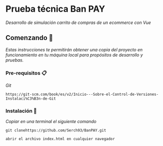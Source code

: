 # 



# Prueba técnica Ban PAY

_Desarrollo de simulación carrito de compras de un ecommerce con Vue_

## Comenzando 🚀

_Estas instrucciones te permitirán obtener una copia del proyecto en funcionamiento en tu máquina local para propósitos de desarrollo y pruebas._



### Pre-requisitos 📋

_Git_

```
https://git-scm.com/book/es/v2/Inicio---Sobre-el-Control-de-Versiones-Instalaci%C3%B3n-de-Git

```

### Instalación 🔧


_Copiar en una terminal el siguiente comando_

```
git clonehttps://github.com/Serch93/BanPAY.git

```

```
abrir el archivo index.html en cualquier navegador
```



